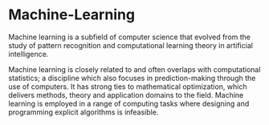# Machine-Learning
Machine learning is a subfield of computer science that evolved from the study of pattern recognition and computational learning theory in artificial intelligence.

Machine learning is closely related to and often overlaps with computational statistics; a discipline which also focuses in prediction-making through the use of computers. It has strong ties to mathematical optimization, which delivers methods, theory and application domains to the field. Machine learning is employed in a range of computing tasks where designing and programming explicit algorithms is infeasible.



